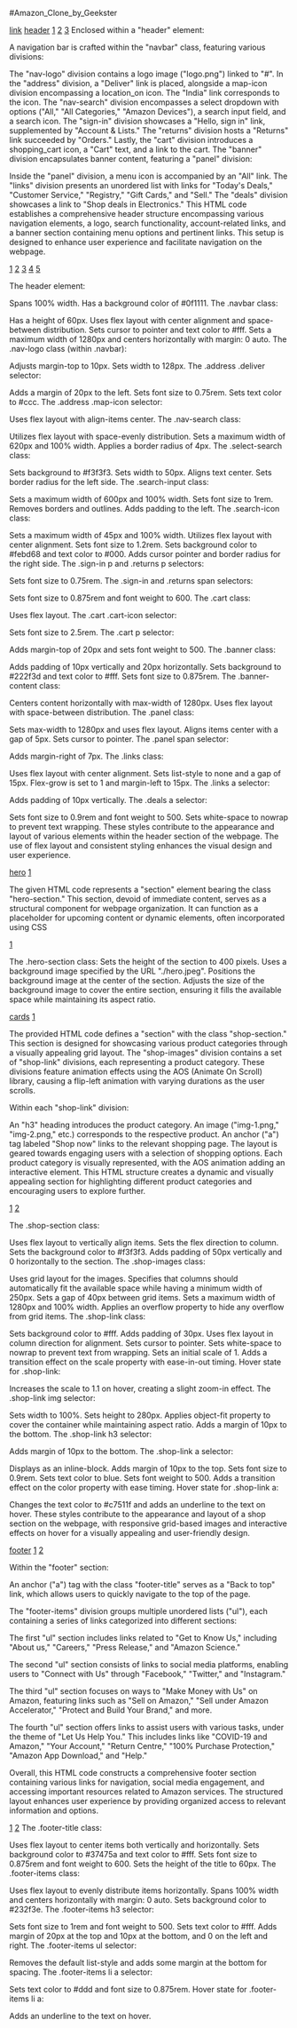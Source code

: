 #Amazon_Clone_by_Geekster

[link](https://aditilanjewar.github.io/Geekster_Project/)
[](../header.png)
[header](../https://github.com/AditiLanjewar/Geekster_Project/blob/main/header/header.png)
[1](../https://github.com/AditiLanjewar/Geekster_Project/blob/main/header/Screenshot%20(51).png)
[2](../https://github.com/AditiLanjewar/Geekster_Project/blob/main/header/Screenshot%20(52).png)
[3](../https://github.com/AditiLanjewar/Geekster_Project/blob/main/header/Screenshot%20(53).png)
Enclosed within a "header" element:

A navigation bar is crafted within the "navbar" class, featuring various divisions:

The "nav-logo" division contains a logo image ("logo.png") linked to "#".
In the "address" division, a "Deliver" link is placed, alongside a map-icon division encompassing a location_on icon. The "India" link corresponds to the icon.
The "nav-search" division encompasses a select dropdown with options ("All," "All Categories," "Amazon Devices"), a search input field, and a search icon.
The "sign-in" division showcases a "Hello, sign in" link, supplemented by "Account & Lists."
The "returns" division hosts a "Returns" link succeeded by "Orders."
Lastly, the "cart" division introduces a shopping_cart icon, a "Cart" text, and a link to the cart.
The "banner" division encapsulates banner content, featuring a "panel" division:

Inside the "panel" division, a menu icon is accompanied by an "All" link.
The "links" division presents an unordered list with links for "Today's Deals," "Customer Service," "Registry," "Gift Cards," and "Sell."
The "deals" division showcases a link to "Shop deals in Electronics."
This HTML code establishes a comprehensive header structure encompassing various navigation elements, a logo, search functionality, account-related links, and a banner section containing menu options and pertinent links. This setup is designed to enhance user experience and facilitate navigation on the webpage.

[1](.../https://github.com/AditiLanjewar/Geekster_Project/blob/main/header/header_css/Screenshot%20(54).png)
[2](.../https://github.com/AditiLanjewar/Geekster_Project/blob/main/header/header_css/Screenshot%20(55).png)
[3](../https://github.com/AditiLanjewar/Geekster_Project/blob/main/header/header_css/Screenshot%20(56).png)
[4](https://github.com/AditiLanjewar/Geekster_Project/blob/main/header/header_css/Screenshot%20(57).png)
[5](https://github.com/AditiLanjewar/Geekster_Project/blob/main/header/header_css/Screenshot%20(58).png)

The header element:

Spans 100% width.
Has a background color of #0f1111.
The .navbar class:

Has a height of 60px.
Uses flex layout with center alignment and space-between distribution.
Sets cursor to pointer and text color to #fff.
Sets a maximum width of 1280px and centers horizontally with margin: 0 auto.
The .nav-logo class (within .navbar):

Adjusts margin-top to 10px.
Sets width to 128px.
The .address .deliver selector:

Adds a margin of 20px to the left.
Sets font size to 0.75rem.
Sets text color to #ccc.
The .address .map-icon selector:

Uses flex layout with align-items center.
The .nav-search class:

Utilizes flex layout with space-evenly distribution.
Sets a maximum width of 620px and 100% width.
Applies a border radius of 4px.
The .select-search class:

Sets background to #f3f3f3.
Sets width to 50px.
Aligns text center.
Sets border radius for the left side.
The .search-input class:

Sets a maximum width of 600px and 100% width.
Sets font size to 1rem.
Removes borders and outlines.
Adds padding to the left.
The .search-icon class:

Sets a maximum width of 45px and 100% width.
Utilizes flex layout with center alignment.
Sets font size to 1.2rem.
Sets background color to #febd68 and text color to #000.
Adds cursor pointer and border radius for the right side.
The .sign-in p and .returns p selectors:

Sets font size to 0.75rem.
The .sign-in and .returns span selectors:

Sets font size to 0.875rem and font weight to 600.
The .cart class:

Uses flex layout.
The .cart .cart-icon selector:

Sets font size to 2.5rem.
The .cart p selector:

Adds margin-top of 20px and sets font weight to 500.
The .banner class:

Adds padding of 10px vertically and 20px horizontally.
Sets background to #222f3d and text color to #fff.
Sets font size to 0.875rem.
The .banner-content class:

Centers content horizontally with max-width of 1280px.
Uses flex layout with space-between distribution.
The .panel class:

Sets max-width to 1280px and uses flex layout.
Aligns items center with a gap of 5px.
Sets cursor to pointer.
The .panel span selector:

Adds margin-right of 7px.
The .links class:

Uses flex layout with center alignment.
Sets list-style to none and a gap of 15px.
Flex-grow is set to 1 and margin-left to 15px.
The .links a selector:

Adds padding of 10px vertically.
The .deals a selector:

Sets font size to 0.9rem and font weight to 500.
Sets white-space to nowrap to prevent text wrapping.
These styles contribute to the appearance and layout of various elements within the header section of the webpage. The use of flex layout and consistent styling enhances the visual design and user experience.

[hero](https://github.com/AditiLanjewar/Geekster_Project/blob/main/herosection/15.09.2024_18.59.21_REC.png)
[1](https://github.com/AditiLanjewar/Geekster_Project/blob/main/herosection/hero.png)

The given HTML code represents a "section" element bearing the class "hero-section." This section, devoid of immediate content, serves as a structural component for webpage organization. It can function as a placeholder for upcoming content or dynamic elements, often incorporated using CSS 

[1](https://github.com/AditiLanjewar/Geekster_Project/blob/main/herosection/hersection_css/15.09.2024_19.00.16_REC.png)

The .hero-section class:
Sets the height of the section to 400 pixels.
Uses a background image specified by the URL "./hero.jpeg".
Positions the background image at the center of the section.
Adjusts the size of the background image to cover the entire section, ensuring it fills the available space while maintaining its aspect ratio.

[cards](https://github.com/AditiLanjewar/Geekster_Project/blob/main/shop_section/15.09.2024_19.01.19_REC.png)
[1](https://github.com/AditiLanjewar/Geekster_Project/blob/main/shop_section/Screenshot%20(59).png)

The provided HTML code defines a "section" with the class "shop-section." This section is designed for showcasing various product categories through a visually appealing grid layout. The "shop-images" division contains a set of "shop-link" divisions, each representing a product category. These divisions feature animation effects using the AOS (Animate On Scroll) library, causing a flip-left animation with varying durations as the user scrolls.

Within each "shop-link" division:

An "h3" heading introduces the product category.
An image ("img-1.png," "img-2.png," etc.) corresponds to the respective product.
An anchor ("a") tag labeled "Shop now" links to the relevant shopping page.
The layout is geared towards engaging users with a selection of shopping options. Each product category is visually represented, with the AOS animation adding an interactive element. This HTML structure creates a dynamic and visually appealing section for highlighting different product categories and encouraging users to explore further.

[1](https://github.com/AditiLanjewar/Geekster_Project/blob/main/shop_section/shop_css/Screenshot%20(60).png)
[2](https://github.com/AditiLanjewar/Geekster_Project/blob/main/shop_section/shop_css/Screenshot%20(61).png)

The .shop-section class:

Uses flex layout to vertically align items.
Sets the flex direction to column.
Sets the background color to #f3f3f3.
Adds padding of 50px vertically and 0 horizontally to the section.
The .shop-images class:

Uses grid layout for the images.
Specifies that columns should automatically fit the available space while having a minimum width of 250px.
Sets a gap of 40px between grid items.
Sets a maximum width of 1280px and 100% width.
Applies an overflow property to hide any overflow from grid items.
The .shop-link class:

Sets background color to #fff.
Adds padding of 30px.
Uses flex layout in column direction for alignment.
Sets cursor to pointer.
Sets white-space to nowrap to prevent text from wrapping.
Sets an initial scale of 1.
Adds a transition effect on the scale property with ease-in-out timing.
Hover state for .shop-link:

Increases the scale to 1.1 on hover, creating a slight zoom-in effect.
The .shop-link img selector:

Sets width to 100%.
Sets height to 280px.
Applies object-fit property to cover the container while maintaining aspect ratio.
Adds a margin of 10px to the bottom.
The .shop-link h3 selector:

Adds margin of 10px to the bottom.
The .shop-link a selector:

Displays as an inline-block.
Adds margin of 10px to the top.
Sets font size to 0.9rem.
Sets text color to blue.
Sets font weight to 500.
Adds a transition effect on the color property with ease timing.
Hover state for .shop-link a:

Changes the text color to #c7511f and adds an underline to the text on hover.
These styles contribute to the appearance and layout of a shop section on the webpage, with responsive grid-based images and interactive effects on hover for a visually appealing and user-friendly design.

[footer](https://github.com/AditiLanjewar/Geekster_Project/blob/main/footer/15.09.2024_19.04.53_REC.png)
[1](https://github.com/AditiLanjewar/Geekster_Project/blob/main/footer/Screenshot%20(62).png)
[2](https://github.com/AditiLanjewar/Geekster_Project/blob/main/footer/Screenshot%20(63).png)

Within the "footer" section:

An anchor ("a") tag with the class "footer-title" serves as a "Back to top" link, which allows users to quickly navigate to the top of the page.

The "footer-items" division groups multiple unordered lists ("ul"), each containing a series of links categorized into different sections:

The first "ul" section includes links related to "Get to Know Us," including "About us," "Careers," "Press Release," and "Amazon Science."

The second "ul" section consists of links to social media platforms, enabling users to "Connect with Us" through "Facebook," "Twitter," and "Instagram."

The third "ul" section focuses on ways to "Make Money with Us" on Amazon, featuring links such as "Sell on Amazon," "Sell under Amazon Accelerator," "Protect and Build Your Brand," and more.

The fourth "ul" section offers links to assist users with various tasks, under the theme of "Let Us Help You." This includes links like "COVID-19 and Amazon," "Your Account," "Return Centre," "100% Purchase Protection," "Amazon App Download," and "Help."

Overall, this HTML code constructs a comprehensive footer section containing various links for navigation, social media engagement, and accessing important resources related to Amazon services. The structured layout enhances user experience by providing organized access to relevant information and options.

[1](https://github.com/AditiLanjewar/Geekster_Project/blob/main/footer/footer_css/Screenshot%20(64).png)
[2](https://github.com/AditiLanjewar/Geekster_Project/blob/main/footer/footer_css/Screenshot%20(65).png)
The .footer-title class:

Uses flex layout to center items both vertically and horizontally.
Sets background color to #37475a and text color to #fff.
Sets font size to 0.875rem and font weight to 600.
Sets the height of the title to 60px.
The .footer-items class:

Uses flex layout to evenly distribute items horizontally.
Spans 100% width and centers horizontally with margin: 0 auto.
Sets background color to #232f3e.
The .footer-items h3 selector:

Sets font size to 1rem and font weight to 500.
Sets text color to #fff.
Adds margin of 20px at the top and 10px at the bottom, and 0 on the left and right.
The .footer-items ul selector:

Removes the default list-style and adds some margin at the bottom for spacing.
The .footer-items li a selector:

Sets text color to #ddd and font size to 0.875rem.
Hover state for .footer-items li a:

Adds an underline to the text on hover.
